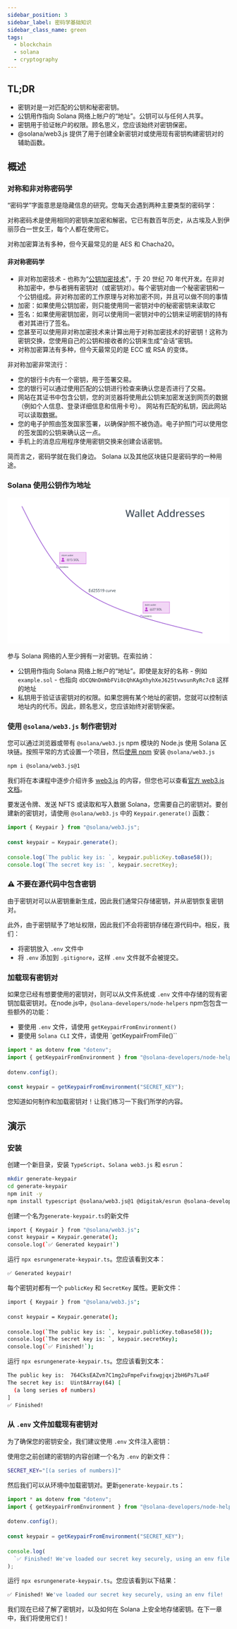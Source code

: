 ```yaml
---
sidebar_position: 3
sidebar_label: 密码学基础知识
sidebar_class_name: green
tags:
  - blockchain
  - solana
  - cryptography
---
```



## TL;DR

- 密钥对是一对匹配的公钥和秘密密钥。
- 公钥用作指向 Solana 网络上帐户的“地址”。公钥可以与任何人共享。
- 密钥用于验证帐户的权限。顾名思义，您应该始终对密钥保密。
- @solana/web3.js 提供了用于创建全新密钥对或使用现有密钥构建密钥对的辅助函数。

## 概述

### 对称和非对称密码学

“密码学”字面意思是隐藏信息的研究。您每天会遇到两种主要类型的密码学：

对称密码术是使用相同的密钥来加密和解密。它已有数百年历史，从古埃及人到伊丽莎白一世女王，每个人都在使用它。

对称加密算法有多种，但今天最常见的是 AES 和 Chacha20。


#### 非对称密码学

- 非对称加密技术 - 也称为“[公钥加密技术](https://en.wikipedia.org/wiki/Public-key_cryptography)”，于 20 世纪 70 年代开发。在非对称加密中，参与者拥有密钥对（或密钥对）。每个密钥对由一个秘密密钥和一个公钥组成。非对称加密的工作原理与对称加密不同，并且可以做不同的事情
- 加密：如果使用公钥加密，则只能使用同一密钥对中的秘密密钥来读取它
- 签名：如果使用密钥加密，则可以使用同一密钥对中的公钥来证明密钥的持有者对其进行了签名。
- 您甚至可以使用非对称加密技术来计算出用于对称加密技术的好密钥！这称为密钥交换，您使用自己的公钥和接收者的公钥来生成“会话”密钥。
- 对称加密算法有多种，但今天最常见的是 ECC 或 RSA 的变体。

非对称加密非常流行：

- 您的银行卡内有一个密钥，用于签署交易。
- 您的银行可以通过使用匹配的公钥进行检查来确认您是否进行了交易。
- 网站在其证书中包含公钥，您的浏览器将使用此公钥来加密发送到网页的数据（例如个人信息、登录详细信息和信用卡号）。 网站有匹配的私钥，因此网站可以读取数据。
- 您的电子护照由签发国家签署，以确保护照不被伪造。电子护照门可以使用您的签发国的公钥来确认这一点。
- 手机上的消息应用程序使用密钥交换来创建会话密钥。

简而言之，密码学就在我们身边。 Solana 以及其他区块链只是密码学的一种用途。

### Solana 使用公钥作为地址

![](./img/wallet-addresses.svg)

参与 Solana 网络的人至少拥有一对密钥。在索拉纳：

- 公钥用作指向 Solana 网络上帐户的“地址”。即使是友好的名称 - 例如 `example.sol` - 也指向 `dDCQNnDmNbFVi8cQhKAgXhyhXeJ625tvwsunRyRc7c8` 这样的地址
- 私钥用于验证该密钥对的权限。如果您拥有某个地址的密钥，您就可以控制该地址内的代币。因此，顾名思义，您应该始终对密钥保密。


### 使用 `@solana/web3.js` 制作密钥对

您可以通过浏览器或带有 `@solana/web3.js` npm 模块的 Node.js 使用 Solana 区块链。按照平常的方式设置一个项目，然后[使用 npm](https://nodesource.com/blog/an-absolute-beginners-guide-to-using-npm/) 安装 `@solana/web3.js`

```bash
npm i @solana/web3.js@1
```

我们将在本课程中逐步介绍许多 [web3.js](https://docs.solana.com/developing/clients/javascript-reference) 的内容，但您也可以查看[官方 web3.js 文档](https://docs.solana.com/developing/clients/javascript-reference)。

要发送令牌、发送 NFTS 或读取和写入数据 Solana，您需要自己的密钥对。要创建新的密钥对，请使用 `@solana/web3.js` 中的 `Keypair.generate()` 函数：


```js
import { Keypair } from "@solana/web3.js";

const keypair = Keypair.generate();

console.log(`The public key is: `, keypair.publicKey.toBase58());
console.log(`The secret key is: `, keypair.secretKey);
```

### ⚠️ 不要在源代码中包含密钥

由于密钥对可以从密钥重新生成，因此我们通常只存储密钥，并从密钥恢复密钥对。

此外，由于密钥赋予了地址权限，因此我们不会将密钥存储在源代码中。相反，我们：

- 将密钥放入 `.env` 文件中
- 将 `.env` 添加到 `.gitignore`，这样 `.env` 文件就不会被提交。

### 加载现有密钥对

如果您已经有想要使用的密钥对，则可以从文件系统或 `.env` 文件中存储的现有密钥加载密钥对。在node.js中，`@solana-developers/node-helpers` npm包包含一些额外的功能：

- 要使用 `.env` 文件，请使用 `getKeypairFromEnvironment()`
- 要使用 `Solana CLI` 文件，请使用 `getKeypairFromFile()``

```js
import * as dotenv from "dotenv";
import { getKeypairFromEnvironment } from "@solana-developers/node-helpers";

dotenv.config();

const keypair = getKeypairFromEnvironment("SECRET_KEY");
```

您知道如何制作和加载密钥对！让我们练习一下我们所学的内容。

## 演示

### 安装

创建一个新目录，安装 `TypeScript`、`Solana web3.js` 和 `esrun`：

```bash
mkdir generate-keypair
cd generate-keypair
npm init -y
npm install typescript @solana/web3.js@1 @digitak/esrun @solana-developers/node-helpers
```

创建一个名为`generate-keypair.ts`的新文件

```bash
import { Keypair } from "@solana/web3.js";
const keypair = Keypair.generate();
console.log(`✅ Generated keypair!`)
```

运行 `npx esrungenerate-keypair.ts`。您应该看到文本：

```bash
✅ Generated keypair!
```

每个密钥对都有一个 `publicKey` 和 `SecretKey` 属性。更新文件：

```bash
import { Keypair } from "@solana/web3.js";

const keypair = Keypair.generate();

console.log(`The public key is: `, keypair.publicKey.toBase58());
console.log(`The secret key is: `, keypair.secretKey);
console.log(`✅ Finished!`);
```

运行 `npx esrungenerate-keypair.ts`。您应该看到文本：

```bash
The public key is:  764CksEAZvm7C1mg2uFmpeFvifxwgjqxj2bH6Ps7La4F
The secret key is:  Uint8Array(64) [
  (a long series of numbers)
]
✅ Finished!
```

### 从 `.env` 文件加载现有密钥对


为了确保您的密钥安全，我们建议使用 `.env` 文件注入密钥：

使用您之前创建的密钥的内容创建一个名为 `.env` 的新文件：

```bash
SECRET_KEY="[(a series of numbers)]"
```

然后我们可以从环境中加载密钥对。更新`generate-keypair.ts`：

```js
import * as dotenv from "dotenv";
import { getKeypairFromEnvironment } from "@solana-developers/node-helpers";

dotenv.config();

const keypair = getKeypairFromEnvironment("SECRET_KEY");

console.log(
  `✅ Finished! We've loaded our secret key securely, using an env file!`
);
```

运行 `npx esrungenerate-keypair.ts`。您应该看到以下结果：


```bash
✅ Finished! We've loaded our secret key securely, using an env file!
```

我们现在已经了解了密钥对，以及如何在 Solana 上安全地存储密钥。在下一章中，我们将使用它们！
